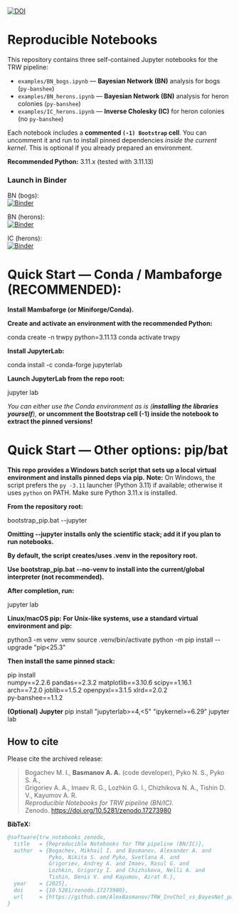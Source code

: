 
[![DOI](https://zenodo.org/badge/DOI/10.5281/zenodo.17273980.svg)](https://doi.org/10.5281/zenodo.17273980)

# Reproducible Notebooks

This repository contains three self-contained Jupyter notebooks for the TRW pipeline:

- `examples/BN_bogs.ipynb` — **Bayesian Network (BN)** analysis for bogs (`py-banshee`)
- `examples/BN_herons.ipynb` — **Bayesian Network (BN)** analysis for heron colonies (`py-banshee`)
- `examples/IC_herons.ipynb` — **Inverse Cholesky (IC)** for heron colonies (no `py-banshee`)

Each notebook includes a **commented `(-1) Bootstrap` cell**. You can uncomment it and run to install
pinned dependencies *inside the current kernel*. This is optional if you already prepared an environment.

**Recommended Python:** 3.11.x (tested with 3.11.13)

### Launch in Binder

BN (bogs):  
[![Binder](https://mybinder.org/badge_logo.svg)](https://mybinder.org/v2/gh/AlexBasmanov/TRW_InvChol_vs_BayesNet_paper/HEAD?labpath=examples%2FBN_bogs.ipynb)

BN (herons):  
[![Binder](https://mybinder.org/badge_logo.svg)](https://mybinder.org/v2/gh/AlexBasmanov/TRW_InvChol_vs_BayesNet_paper/HEAD?labpath=examples%2FBN_herons.ipynb)

IC (herons):  
[![Binder](https://mybinder.org/badge_logo.svg)](https://mybinder.org/v2/gh/AlexBasmanov/TRW_InvChol_vs_BayesNet_paper/HEAD?labpath=examples%2FIC_herons.ipynb)

# Quick Start — Conda / Mambaforge (RECOMMENDED):
**Install Mambaforge (or Miniforge/Conda).**

**Create and activate an environment with the recommended Python:**

conda create -n trwpy python=3.11.13
conda activate trwpy

**Install JupyterLab:**

conda install -c conda-forge jupyterlab

**Launch JupyterLab from the repo root:**

jupyter lab

*You can either use the Conda environment as is *(**installing the libraries yourself***),* 
**or uncomment the Bootstrap cell (-1) inside the notebook to extract the pinned versions!**

# Quick Start — Other options: pip/bat
**This repo provides a Windows batch script that sets up a local virtual environment and installs pinned deps via pip.**
**Note:** On Windows, the script prefers the `py -3.11` launcher (Python 3.11) if available; otherwise it uses `python` on PATH. Make sure Python 3.11.x is installed.

**From the repository root:**

bootstrap_pip.bat --jupyter

**Omitting --jupyter installs only the scientific stack; add it if you plan to run notebooks.**

**By default, the script creates/uses .venv in the repository root.**

**Use bootstrap_pip.bat --no-venv to install into the current/global interpreter (not recommended).**

**After completion, run:**

jupyter lab

**Linux/macOS pip:**
**For Unix-like systems, use a standard virtual environment and pip:**

python3 -m venv .venv
source .venv/bin/activate
python -m pip install --upgrade "pip<25.3"

**Then install the same pinned stack:**

pip install \
  numpy==2.2.6 pandas==2.3.2 matplotlib==3.10.6 scipy==1.16.1 \
  arch==7.2.0 joblib==1.5.2 openpyxl==3.1.5 xlrd==2.0.2 \
  py-banshee==1.1.2
  
**(Optional) Jupyter**
pip install "jupyterlab>=4,<5" "ipykernel>=6.29"
jupyter lab

## How to cite

Please cite the archived release:

> Bogachev M. I., **Basmanov A. A.** (code developer), Pyko N. S., Pyko S. A.,  
> Grigoriev A. A., Imaev R. G., Lozhkin G. I., Chizhikova N. A., Tishin D. V., Kayumov A. R.  
> *Reproducible Notebooks for TRW pipeline (BN/IC).*  
> Zenodo. https://doi.org/10.5281/zenodo.17273980

**BibTeX:**
```bibtex
@software{trw_notebooks_zenodo,
  title   = {Reproducible Notebooks for TRW pipeline (BN/IC)},
  author  = {Bogachev, Mikhail I. and Basmanov, Alexander A. and
             Pyko, Nikita S. and Pyko, Svetlana A. and
             Grigoriev, Andrey A. and Imaev, Rasul G. and
             Lozhkin, Grigoriy I. and Chizhikova, Nelli A. and
             Tishin, Denis V. and Kayumov, Airat R.},
  year    = {2025},
  doi     = {10.5281/zenodo.17273980},
  url     = {https://github.com/AlexBasmanov/TRW_InvChol_vs_BayesNet_paper}
}

